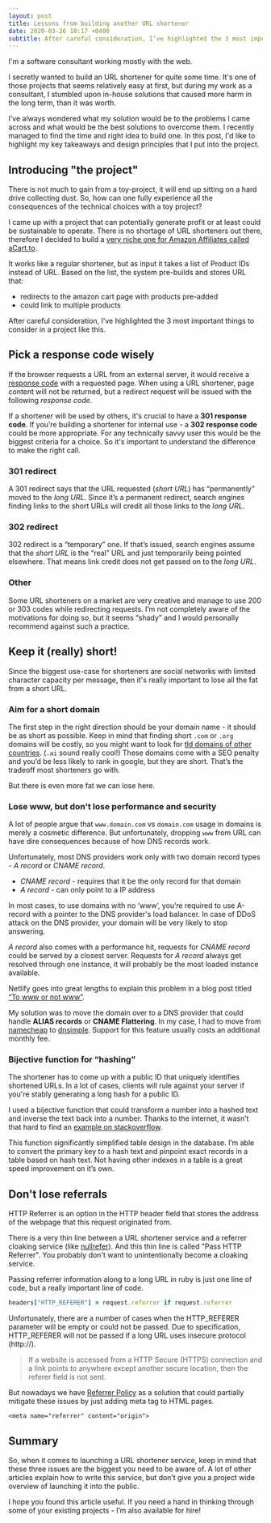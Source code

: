 ```yaml
---
layout: post
title: Lessons from building another URL shortener
date: 2020-03-26 18:17 +0400
subtitle: After careful consideration, I’ve highlighted the 3 most important things to consider in a project like this.
---
```



I'm a software consultant working mostly with the web.

I secretly wanted to build an URL shortener for quite some time.  It's one of those projects that seems relatively easy at first, but during my work as a consultant, I stumbled upon in-house solutions that caused more harm in the long term, than it was worth.

I’ve always wondered what my solution would be to the problems I came across and what would be the best solutions to overcome them. I recently managed to find the time and right idea to build one. In this post, I'd like to highlight my key takeaways and design principles that I put into the project.

## Introducing "the project"
There is not much to gain from a toy-project, it will end up sitting on a hard drive collecting dust. So, how can one fully experience all the consequences of the technical choices with a toy project?

I came up with a project that can potentially generate profit or at least could be sustainable to operate.  There is no shortage of URL shorteners out there, therefore I decided to build a [very niche one for Amazon Affiliates called aCart.to](https://acart.to). 

It works like a regular shortener, but as input it takes a list of Product IDs instead of URL. Based on the list, the system pre-builds and stores URL that:

- redirects to the amazon cart page with products pre-added
- could link to multiple products

After careful consideration, I’ve highlighted the 3 most important things to consider in a project like this.

## Pick a response code wisely
If the browser requests a URL from an external server, it would receive a [response code](https://en.wikipedia.org/wiki/List_of_HTTP_status_codes) with a requested page. When using a URL shortener, page content will not be returned, but a redirect request will be issued with the following _response code_.


If a shortener will be used by others, it's crucial to have a __301 response code__. If you’re building a shortener for internal use - a __302 response code__ could be more appropriate. For any technically savvy user this would be the biggest criteria for a choice. So it's important to understand the difference to make the right call.
### 301 redirect
A 301 redirect says that the URL requested (_short URL_) has “permanently” moved to the _long URL_. Since it’s a permanent redirect, search engines finding links to the short URLs will credit all those links to the _long URL_.
### 302 redirect
302 redirect is a “temporary” one. If that’s issued, search engines assume that the _short URL_ is the “real” URL and just temporarily being pointed elsewhere. That means link credit does not get passed on to the _long URL_.
### Other
Some URL shorteners on a market are very creative and manage to use 200 or 303 codes while redirecting requests. I’m not completely aware of the motivations for doing so, but it seems “shady” and I would personally recommend against such a practice.
## Keep it (really) short!
Since the biggest use-case for shorteners are social networks with limited character capacity per message, then it's really important to lose all the fat from a short URL.
### Aim for a short domain
The first step in the right direction should be your domain name - it should be as short as possible. Keep in mind that finding short  `.com` or `.org` domains will be costly, so you might want to look for [tld domains of other countries](https://en.wikipedia.org/wiki/List_of_Internet_top-level_domains#Country_code_top-level_domains). (`.ai` sound really cool!) These domains come with a SEO penalty and you’d be less likely to rank in google, but they are short. That’s the tradeoff most shorteners go with.

But there is even more fat we can lose here.
### Lose www, but don't lose performance and security
A lot of people argue that `www.domain.com` vs `domain.com` usage in domains is merely a cosmetic difference. But unfortunately, dropping `www` from URL can have dire consequences because of how DNS records work.

Unfortunately, most DNS providers work only with two domain record types - _A record_ or _CNAME record_.

- *CNAME record* - requires that it be the only record for that domain
- *A record* - can only point to a IP address

In most cases, to use domains with no ‘www’, you’re required to use A-record with a pointer to the DNS provider's load balancer. In case of DDoS attack on the DNS provider, your domain will be very likely to stop answering.

_A record_ also comes with a performance hit, requests for _CNAME record_ could be served by a closest server. Requests for _A record_ always get resolved through one instance, it will probably be the most loaded instance available.

Netlify goes into great lengths to explain this problem in a blog post titled [“To www or not www”](https://www.netlify.com/blog/2017/02/28/to-www-or-not-www/).

My solution was to move the domain over to a DNS provider that could handle __ALIAS records__ or __CNAME Flattering__. In my case, I had to move from [namecheap](https://namecheap.com) to [dnsimple](https://dnsimple.com). Support for this feature usually costs an additional monthly fee. 
### Bijective function for “hashing”
The shortener has to come up with a public ID that uniquely identifies shortened URLs. In a lot of cases, clients will rule against your server if you're stably generating a long hash for a public ID.
 
I used a bijective function that could transform a number into a hashed text and inverse the text back into a number. Thanks to the internet, it wasn’t that hard to find an [example on stackoverflow](https://stackoverflow.com/questions/742013/how-do-i-create-a-url-shortener/742047#742047).

This function significantly simplified table design in the database. I’m able to convert the primary key to a hash text and pinpoint exact records in a table based on hash text. Not having other indexes in a table is a great speed improvement on it’s own. 
## Don't lose referrals
HTTP Referrer is an option in the HTTP header field that stores the address of the webpage that this request originated from.

There is a very thin line between a URL shortener service and a referrer cloaking service (like [nullrefer](http://www.nullrefer.com)). And this thin line is called "Pass HTTP Referrer". You probably don't want to unintentionally become a cloaking service.

Passing referrer information along to a long URL in ruby is just one line of code, but a really important line of code.

```ruby
headers["HTTP_REFERER"] = request.referrer if request.referrer
```

Unfortunately, there are a number of cases when the HTTP_REFERER parameter will be empty or could not be passed. Due to specification, HTTP_REFERER will not be passed if a long URL uses insecure protocol (http://). 

> If a website is accessed from a HTTP Secure (HTTPS) connection and a link points to anywhere except another secure location, then the referer field is not sent.

But nowadays we have [Referrer Policy](https://w3c.github.io/webappsec-referrer-policy/) as a solution that could partially mitigate these issues by just adding meta tag to HTML pages.

```
<meta name="referrer" content="origin">
```
## Summary
So, when it comes to launching a URL shortener service, keep in mind that these three issues are the biggest you need to be aware of. A lot of other articles explain how to write this service, but don’t give you a project wide overview of launching it into the public.

I hope you found this article useful. If you need a hand in thinking through some of your existing projects - I’m also available for hire!
